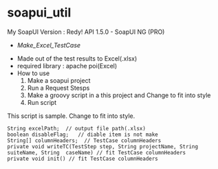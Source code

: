 # soapui_util

My SoapUI Version : Redy! API 1.5.0 - SoapUI NG (PRO)


* *Make_Excel_TestCase* 
 - Made out of the test results to Excel(.xlsx)
 - required library : apache poi(Excel)
 - How to use
    1. Make a soapui project
    2. Run a Request Stesps
    3. Make a groovy script in a this project and Change to fit into style
    4. Run script

This script is sample. Change to fit into style.
```
String excelPath;  // output file path(.xlsx)
boolean disableFlag;   // diable item is not make
String[] columnHeaders;  // TestCase columnHeaders
private void writeTC(TestStep step, String projectName, String suiteName, String  caseName) // fit TestCase columnHeaders
private void init() // fit TestCase columnHeaders
```

